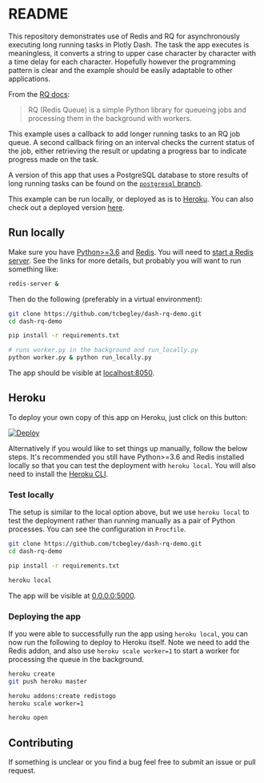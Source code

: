 # README

This repository demonstrates use of Redis and RQ for asynchronously executing
long running tasks in Plotly Dash. The task the app executes is meaningless, it
converts a string to upper case character by character with a time delay for
each character. Hopefully however the programming pattern is clear and the
example should be easily adaptable to other applications.

From the [RQ docs][rq-docs]:

> RQ (Redis Queue) is a simple Python library for queueing jobs and processing
> them in the background with workers.

This example uses a callback to add longer running tasks to an RQ job queue. A
second callback firing on an interval checks the current status of the job,
either retrieving the result or updating a progress bar to indicate progress
made on the task.

A version of this app that uses a PostgreSQL database to store results of long
running tasks can be found on the
[`postgresql` branch](https://github.com/tcbegley/dash-rq-demo/tree/postgresql).

This example can be run locally, or deployed as is to [Heroku][heroku]. You can
also check out a deployed version [here][dash-rq-demo].

## Run locally

Make sure you have [Python>=3.6][python36] and [Redis][redis]. You will need to
[start a Redis server][redis-server]. See the links for more details, but
probably you will want to run something like:

```sh
redis-server &
```

Then do the following (preferably in a virtual environment):

```sh
git clone https://github.com/tcbegley/dash-rq-demo.git
cd dash-rq-demo

pip install -r requirements.txt

# runs worker.py in the background and run_locally.py
python worker.py & python run_locally.py
```

The app should be visible at [localhost:8050](https://127.0.0.1:8050).

## Heroku

To deploy your own copy of this app on Heroku, just click on this button:

[![Deploy](https://www.herokucdn.com/deploy/button.svg)][deploy-endpoint]

Alternatively if you would like to set things up manually, follow the below
steps. It's recommended you still have Python>=3.6 and Redis installed locally
so that you can test the deployment with `heroku local`. You will also need to
install the [Heroku CLI][heroku-cli].

### Test locally

The setup is similar to the local option above, but we use `heroku local` to
test the deployment rather than running manually as a pair of Python processes.
You can see the configuration in `Procfile`.

```sh
git clone https://github.com/tcbegley/dash-rq-demo.git
cd dash-rq-demo

pip install -r requirements.txt

heroku local
```

The app will be visible at [0.0.0.0:5000](https://0.0.0.0:5000).

### Deploying the app

If you were able to successfully run the app using `heroku local`, you can now
run the following to deploy to Heroku itself. Note we need to add the Redis
addon, and also use `heroku scale worker=1` to start a worker for processing
the queue in the background.

```sh
heroku create
git push heroku master

heroku addons:create redistogo
heroku scale worker=1

heroku open
```

## Contributing

If something is unclear or you find a bug feel free to submit an issue or pull
request.

[dash-rq-demo]: https://dash-rq-demo.herokuapp.com/
[deploy-endpoint]: https://heroku.com/deploy?template=https://github.com/tcbegley/dash-rq-demo
[heroku]: https://www.heroku.com/
[heroku-cli]: https://devcenter.heroku.com/articles/heroku-cli
[python36]: https://www.python.org/
[redis]: https://redis.io/
[redis-server]: https://redis.io/topics/quickstart#starting-redis
[rq-docs]: https://python-rq.org/
